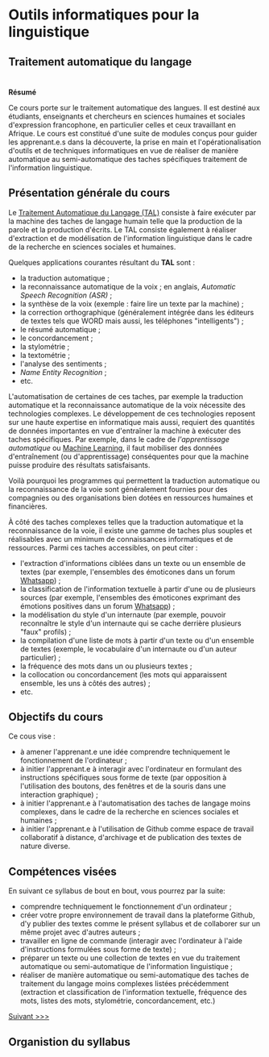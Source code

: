 # Outils informatiques pour la linguistique
## Traitement automatique du langage
#
**Résumé**

Ce cours porte sur le traitement automatique des langues. Il est destiné aux étudiants, enseignants et chercheurs en sciences humaines et sociales d'expression francophone, en particulier celles et ceux travaillant en Afrique. Le cours est constitué d'une suite de modules conçus pour guider les apprenant.e.s dans la découverte, la prise en main et l'opérationalisation d'outils et de techniques informatiques en vue de réaliser de manière automatique au semi-automatique des taches spécifiques traitement de l'information linguistique.


## Présentation générale du cours

Le [Traitement Automatique du Langage (TAL)](https://fr.wikipedia.org/wiki/Traitement_automatique_des_langues) consiste à faire exécuter par la machine des taches de langage humain telle que la production de la parole et la production d'écrits. Le TAL consiste également à réaliser d'extraction et de modélisation de l'information linguistique dans le cadre de la recherche en sciences sociales et humaines.

Quelques applications courantes résultant du **TAL** sont :

- la traduction automatique ;
- la reconnaissance automatique de la voix ; en anglais, *Automatic Speech Recognition (ASR)* ;
- la synthèse de la voix (exemple : faire lire un texte par la machine) ;
- la correction orthographique (généralement intégrée dans les éditeurs de textes tels que WORD mais aussi, les téléphones "intelligents") ;
- le résumé automatique ;
- le concordancement ;
- la stylométrie ;
- la textométrie ;
- l'analyse des sentiments ;
- *Name Entity Recognition* ;
- etc.

L'automatisation de certaines de ces taches, par exemple la traduction automatique et la reconnaissance automatique de la voix nécessite des technologies complexes. Le développement de ces technologies reposent sur une haute expertise en informatique mais aussi, requiert des quantités de données importantes en vue d'entraîner la machine à exécuter des taches spécifiques. Par exemple, dans le cadre de *l'apprentissage automatique* ou [Machine Learning](https://fr.wikipedia.org/wiki/Apprentissage_automatique), il faut mobiliser des données d'entraînement (ou d'apprentissage) conséquentes pour que la machine puisse produire des résultats satisfaisants.

Voilà pourquoi les programmes qui permettent la traduction automatique ou la reconnaissance de la voie sont généralement fournies pour des compagnies ou des organisations bien dotées en ressources humaines et financières.

À côté des taches complexes telles que la traduction automatique et la reconnaissance de la voie, il existe une gamme de taches plus souples et réalisables avec un minimum de connaissances informatiques et de ressources. Parmi ces taches accessibles, on peut citer :

- l'extraction d'informations ciblées dans un texte ou un ensemble de textes (par exemple, l'ensembles des émoticones dans un forum [Whatsapp](https://fr.wikipedia.org/wiki/WhatsApp)) ;
- la classification de l'information textuelle à partir d'une ou de plusieurs sources (par exemple, l'ensembles des émoticones exprimant des émotions positives dans un forum [Whatsapp](https://fr.wikipedia.org/wiki/WhatsApp)) ;
- la modélisation du style d'un internaute (par exemple, pouvoir reconnaître le style d'un internaute qui se cache derrière plusieurs "faux" profils) ;
- la compilation d'une liste de mots à partir d'un texte ou d'un ensemble de textes (exemple, le vocabulaire d'un internaute ou d'un auteur particulier) ;
- la fréquence des mots dans un ou plusieurs textes ;
- la collocation ou concordancement (les mots qui apparaissent ensemble, les uns à côtés des autres) ;
- etc.

## Objectifs du cours

Ce cous vise :

- à amener l'apprenant.e une idée comprendre techniquement le fonctionnement de l'ordinateur ;
- à initier l'apprenant.e à interagir avec l'ordinateur en formulant des instructions spécifiques sous forme de texte (par opposition à l'utilisation des boutons, des fenêtres et de la souris dans une interaction graphique) ;
- à initier l'apprenant.e à l'automatisation des taches de langage moins complexes, dans le cadre de la recherche en sciences sociales et humaines ;
- à initier l'apprenant.e à l'utilisation de Github comme espace de travail collaboratif à distance, d'archivage et de publication des textes de nature diverse.

## Compétences visées

En suivant ce syllabus de bout en bout, vous pourrez par la suite:

- comprendre techniquement le fonctionnement d'un ordinateur ;
- créer votre propre environnement de travail dans la plateforme Github, d'y publier des textes comme le présent syllabus et de collaborer sur un même projet avec d'autres auteurs ;
- travailler en ligne de commande (interagir avec l'ordinateur à l'aide d'instructions formulées sous forme de texte) ;
- préparer un texte ou une collection de textes en vue du traitement automatique ou semi-automatique de l'information linguistique ;
- réaliser de manière automatique ou semi-automatique des taches de traitement du langage moins complexes listées précédemment (extraction et classification de l'information textuelle, fréquence des mots, listes des mots, stylométrie, concordancement, etc.)

[Suivant >>>](https://github.com/Ngue-Um/syllabi/blob/main/syllabus_UE_SDL421.md#organistion-du-syllabus)

## Organistion du syllabus
